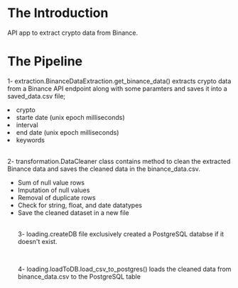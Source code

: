 # The Introduction
API app to extract crypto data from Binance.

# The Pipeline

1- extraction.BinanceDataExtraction.get_binance_data() extracts crypto data from a Binance API endpoint along with some paramters and saves it into a saved_data.csv file;
<ui>
  <li>crypto</li>
  <li>starte date (unix epoch milliseconds)</li>
  <li>interval</li>
  <li>end date (unix epoch milliseconds)</li>
  <li>keywords</li>
</ui>

<br>

2- transformation.DataCleaner class contains method to clean the extracted Binance data and saves the cleaned data in the binance_data.csv.
<ul>
  <li>Sum of null value rows</li>
  <li>Imputation of null values</li>
  <li>Removal of duplicate rows</li>
  <li>Check for string, float, and date datatypes</li>
  <li>Save the cleaned dataset in a new file</li>
</u;>

<br>

3- loading.createDB file exclusively created a PostgreSQL databse if it doesn't exist.

<br>

4- loading.loadToDB.load_csv_to_postgres() loads the cleaned data from binance_data.csv to the PostgreSQL table
